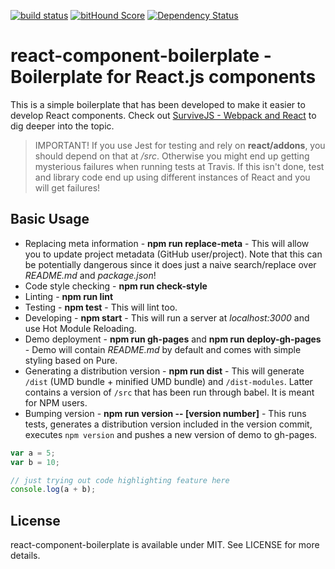 [![build status](https://secure.travis-ci.org/survivejs/react-component-boilerplate.png)](http://travis-ci.org/survivejs/react-component-boilerplate) [![bitHound Score](https://www.bithound.io/github/survivejs/react-component-boilerplate/badges/score.svg)](https://www.bithound.io/github/survivejs/react-component-boilerplate) [![Dependency Status](https://david-dm.org/survivejs/react-component-boilerplate.svg)](https://david-dm.org/survivejs/react-component-boilerplate)
# react-component-boilerplate - Boilerplate for React.js components

This is a simple boilerplate that has been developed to make it easier to develop React components. Check out [SurviveJS - Webpack and React](https://github.com/survivejs/webpack_react) to dig deeper into the topic.

> IMPORTANT! If you use Jest for testing and rely on **react/addons**, you should depend on that at */src*. Otherwise you might end up getting mysterious failures when running tests at Travis. If this isn't done, test and library code end up using different instances of React and you will get failures!

## Basic Usage

* Replacing meta information  - **npm run replace-meta** - This will allow you to update project metadata (GitHub user/project). Note that this can be potentially dangerous since it does just a naive search/replace over *README.md* and *package.json*!
* Code style checking - **npm run check-style**
* Linting - **npm run lint**
* Testing - **npm test** - This will lint too.
* Developing - **npm start** - This will run a server at *localhost:3000* and use Hot Module Reloading.
* Demo deployment - **npm run gh-pages** and **npm run deploy-gh-pages** - Demo will contain *README.md* by default and comes with simple styling based on Pure.
* Generating a distribution version - **npm run dist** - This will generate `/dist` (UMD bundle + minified UMD bundle) and `/dist-modules`. Latter contains a version of `/src` that has been run through babel. It is meant for NPM users.
* Bumping version - **npm run version -- [version number]** - This runs tests, generates a distribution version included in the version commit, executes `npm version` and pushes a new version of demo to gh-pages.

```js
var a = 5;
var b = 10;

// just trying out code highlighting feature here
console.log(a + b);
```

## License

react-component-boilerplate is available under MIT. See LICENSE for more details.

